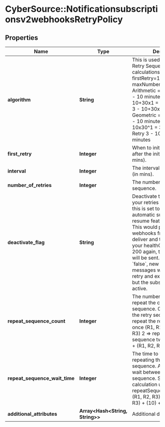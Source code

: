 # CyberSource::Notificationsubscriptionsv2webhooksRetryPolicy

## Properties
Name | Type | Description | Notes
------------ | ------------- | ------------- | -------------
**algorithm** | **String** | This is used to calculate the Retry Sequence.  Sample calculations using firstRetry&#x3D;10, interval&#x3D;30, maxNumberOfRetries&#x3D;3 Arithmetic &#x3D; a+r(n-1) Retry 1 - 10 minutes Retry 2 - 10+30x1 &#x3D; 40 minutes Retry 3 - 10+30x2 &#x3D; 70 minutes  Geometric &#x3D; ar^(n-1) Retry 1 - 10 minutes Retry 2 - 10x30^1 &#x3D; 300 minutes Retry 3 - 10x30^2 &#x3D; 9,000 minutes  | [optional] [default to &#39;ARITHMETIC&#39;]
**first_retry** | **Integer** | When to initiate first retry, after the initial call failed. (in mins). | [optional] 
**interval** | **Integer** | The interval between retries (in mins). | [optional] 
**number_of_retries** | **Integer** | The number of retries per sequence. | [optional] 
**deactivate_flag** | **String** | Deactivate the subscription if your retries fail to deliver.  If this is set to &#x60;true&#x60;, the automatic suspend and resume feature will occur. This would prevent new webhooks from attempting to deliver and to queue up until your healthCheckUrl returns 200 again, then all messages will be sent.  If this is set to &#x60;false&#x60;, new individual messages will continue to retry and exhaust all failures, but the subscription will stay active.  | [optional] 
**repeat_sequence_count** | **Integer** | The number of times to repeat the complete retry sequence. 0 &#x3D;&gt; don&#39;t repeat the retry sequence 1 &#x3D;&gt; repeat the retry sequence once (R1, R2, R3)+ (R1, R2, R3) 2 &#x3D;&gt; repeat the retry sequence twice (R1, R2, R3) + (R1, R2, R3) + (R1, R2, R3)  | [optional] 
**repeat_sequence_wait_time** | **Integer** | The time to wait to before repeating the complete retry sequence. Amount of time to wait between each sequence. Sample calculation using repeatSequenceWaitTime&#x3D;10 (R1, R2, R3) + (10) + (R1, R2, R3) + (10) + (R1, R2, R3)  | [optional] 
**additional_attributes** | **Array&lt;Hash&lt;String, String&gt;&gt;** | Additional data, if any. | [optional] 


